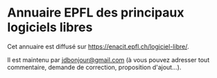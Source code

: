 # Annuaire EPFL des principaux logiciels libres

Cet annuaire est diffusé sur <https://enacit.epfl.ch/logiciel-libre/>.

Il est maintenu par <jdbonjour@gmail.com> (à vous pouvez adresser tout commentaire, demande de correction, proposition d'ajout...).
